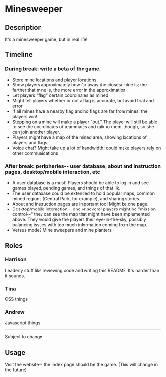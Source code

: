 # Minesweeper

## Description

It's a minesweeper game, but in real life!

## Timeline

### During break: write a beta of the game.
* Store mine locations and player locations
* Show players approximately how far away the closest mine is; the farther that mine is, the more error in the approximation
* Let players "flag" certain coordinates as mined
* Might tell players whether or not a flag is accurate, but avoid trial and error
* If all mines have a nearby flag and no flags are far from mines, the players win!
* Stepping on a mine will make a player "out."  The player will still be able to see the coordinates of teammates and talk to them, though, so she can join another player.
* Players might have a map of the mined area, showing locations of players and flags.
* Voice chat?  Might take up a lot of bandwidth; could make players rely on other communications

### After break: peripheries-- user database, about and instruction pages, desktop/mobile interaction, etc
* A user database is a must!  Players should be able to log in and see games played, pending games, and things of that ilk.
* The user database could be extended to hold popular maps, common mined regions (Central Park, for example), and sharing stories.
* About and instruction pages are important too!  Might be one page.
* Desktop/mobile interaction-- one or several players might be "mission control--" they can see the map that might have been implemented above.  They would give the players their eye-in-the-sky, possibly balancing issues with too much information coming from the map.
* Versus mode?  Mine sweepers and mine planters

## Roles

### Harrison

Leaderly stuff like reviewing code and writing this README.  It's harder than it sounds.

### Tina

CSS things

### Andrew

Javascript things

---

Subject to change

## Usage

Visit the website-- the index page should be the game. (This will change in the future)
